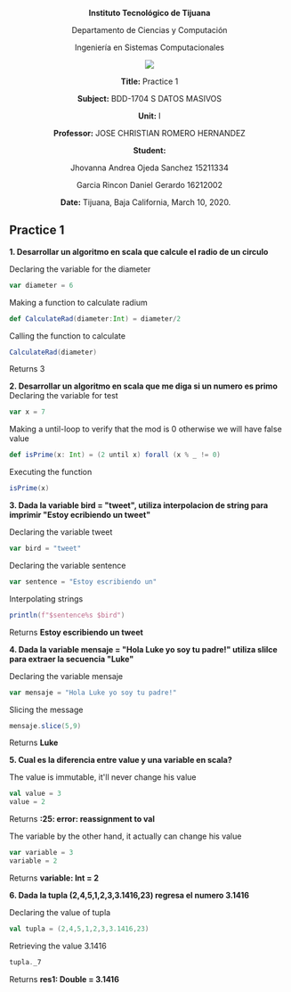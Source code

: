 <div align="center">

**Instituto Tecnológico de Tijuana**

Departamento de Ciencias y Computación

Ingeniería en Sistemas Computacionales

 [![](https://upload.wikimedia.org/wikipedia/commons/2/2e/ITT.jpg)](https://upload.wikimedia.org/wikipedia/commons/2/2e/ITT.jpg)

**Title:**
Practice 1

**Subject:**
BDD-1704 S DATOS MASIVOS

**Unit:**
 I

**Professor:**
JOSE CHRISTIAN ROMERO HERNANDEZ

**Student:**

Jhovanna Andrea Ojeda Sanchez
15211334

Garcia Rincon Daniel Gerardo
16212002



**Date:**
Tijuana, Baja California, March 10, 2020. 
</div>


## Practice 1

**1. Desarrollar un algoritmo en scala que calcule el radio de un circulo**

Declaring the variable for the diameter
```scala
var diameter = 6
```

Making a function to calculate radium
```scala
def CalculateRad(diameter:Int) = diameter/2
```
Calling the function to calculate
```scala
CalculateRad(diameter)
```
Returns 3

**2. Desarrollar un algoritmo en scala que me diga si un numero es primo**
Declaring the variable for test
```scala
var x = 7
```

Making a until-loop to verify that the mod is 0 otherwise we will have false value
```scala
def isPrime(x: Int) = (2 until x) forall (x % _ != 0)
```

Executing the function
```scala
isPrime(x)
```

**3. Dada la variable bird = "tweet", utiliza interpolacion de string para imprimir "Estoy ecribiendo un tweet"**

Declaring the variable tweet
```scala
var bird = "tweet"
```

Declaring the variable sentence
```scala
var sentence = "Estoy escribiendo un"
```

Interpolating strings
```scala
println(f"$sentence%s $bird")
```

Returns **Estoy escribiendo un tweet**

**4. Dada la variable mensaje = "Hola Luke yo soy tu padre!" utiliza slilce para extraer la secuencia "Luke"**

Declaring the variable mensaje
```scala
var mensaje = "Hola Luke yo soy tu padre!"
```

Slicing the message
```scala
mensaje.slice(5,9)
```

Returns **Luke**

**5. Cual es la diferencia entre value y una variable en scala?**

The value is immutable, it'll never change his value
```scala
val value = 3
value = 2
```
Returns **<console>:25: error: reassignment to val**

The variable by the other hand, it actually can change his value
```scala
var variable = 3
variable = 2
```
Returns **variable: Int = 2**

**6. Dada la tupla (2,4,5,1,2,3,3.1416,23) regresa el numero 3.1416**

Declaring the value of tupla
```scala
val tupla = (2,4,5,1,2,3,3.1416,23)
```

Retrieving the value 3.1416
```scala
tupla._7
```
Returns **res1: Double = 3.1416**
